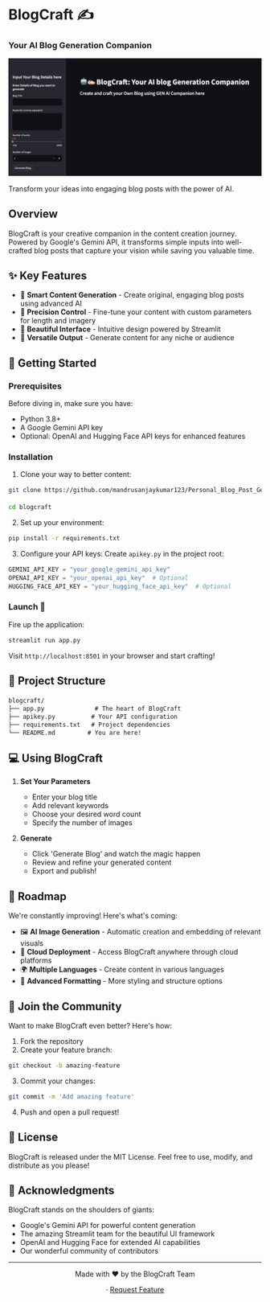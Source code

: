 # BlogCraft ✍️
### Your AI Blog Generation Companion

![BlogCraft Banner](/img_blog_craft.png)

Transform your ideas into engaging blog posts with the power of AI.

## Overview

BlogCraft is your creative companion in the content creation journey. Powered by Google's Gemini API, it transforms simple inputs into well-crafted blog posts that capture your vision while saving you valuable time.

## ✨ Key Features

- 🤖 **Smart Content Generation** - Create original, engaging blog posts using advanced AI
- 🎯 **Precision Control** - Fine-tune your content with custom parameters for length and imagery
- 🎨 **Beautiful Interface** - Intuitive design powered by Streamlit
- 🔄 **Versatile Output** - Generate content for any niche or audience

## 🚀 Getting Started

### Prerequisites

Before diving in, make sure you have:

- Python 3.8+
- A Google Gemini API key
- Optional: OpenAI and Hugging Face API keys for enhanced features

### Installation

1. Clone your way to better content:
```bash
git clone https://github.com/mandrusanjaykumar123/Personal_Blog_Post_Generater

cd blogcraft
```

2. Set up your environment:
```bash
pip install -r requirements.txt
```

3. Configure your API keys:
Create `apikey.py` in the project root:
```python
GEMINI_API_KEY = "your_google_gemini_api_key"
OPENAI_API_KEY = "your_openai_api_key"  # Optional
HUGGING_FACE_API_KEY = "your_hugging_face_api_key"  # Optional
```

### Launch 🚀

Fire up the application:
```bash
streamlit run app.py
```

Visit `http://localhost:8501` in your browser and start crafting!

## 📁 Project Structure

```
blogcraft/
├── app.py              # The heart of BlogCraft
├── apikey.py          # Your API configuration
├── requirements.txt   # Project dependencies
└── README.md         # You are here!
```

## 💻 Using BlogCraft

1. **Set Your Parameters**
   - Enter your blog title
   - Add relevant keywords
   - Choose your desired word count
   - Specify the number of images

2. **Generate**
   - Click 'Generate Blog' and watch the magic happen
   - Review and refine your generated content
   - Export and publish!

## 🎯 Roadmap

We're constantly improving! Here's what's coming:

- 🖼️ **AI Image Generation** - Automatic creation and embedding of relevant visuals
- 📱 **Cloud Deployment** - Access BlogCraft anywhere through cloud platforms
- 🌍 **Multiple Languages** - Create content in various languages
- 🎨 **Advanced Formatting** - More styling and structure options

## 🤝 Join the Community

Want to make BlogCraft even better? Here's how:

1. Fork the repository
2. Create your feature branch:
```bash
git checkout -b amazing-feature
```
3. Commit your changes:
```bash
git commit -m 'Add amazing feature'
```
4. Push and open a pull request!

## 📜 License

BlogCraft is released under the MIT License. Feel free to use, modify, and distribute as you please!

## 🙏 Acknowledgments

BlogCraft stands on the shoulders of giants:

- Google's Gemini API for powerful content generation
- The amazing Streamlit team for the beautiful UI framework
- OpenAI and Hugging Face for extended AI capabilities
- Our wonderful community of contributors

---

<div align="center">
Made with ❤️ by the BlogCraft Team

· [Request Feature](https://github.com/mandrusanjay123/Personal_Blog_Post_Generater/issues)
</div>
